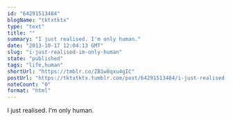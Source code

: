 ```yaml
---
id: "64291513484"
blogName: "tktxtktx"
type: "text"
title: ""
summary: "I just realised. I'm only human."
date: "2013-10-17 12:04:13 GMT"
slug: "i-just-realised-im-only-human"
state: "published"
tags: "life,human"
shortUrl: "https://tmblr.co/ZB1w8qxu4gIC"
postUrl: "https://tktxtktx.tumblr.com/post/64291513484/i-just-realised-im-only-human"
noteCount: "0"
format: "html"
---
```


I just realised. I’m only human.